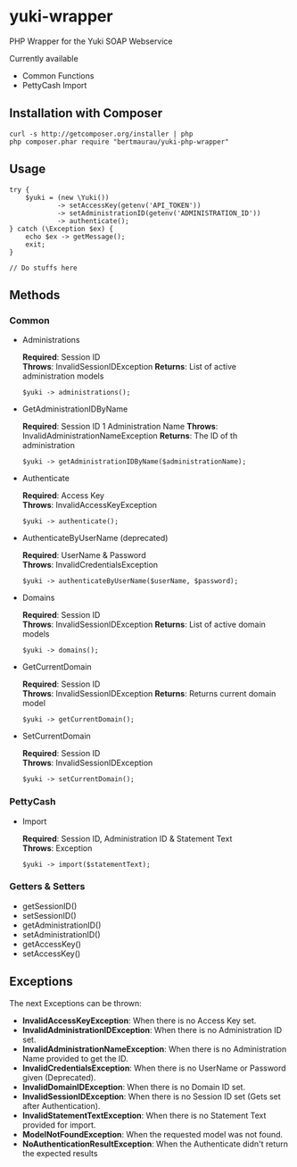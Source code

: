# yuki-wrapper
PHP Wrapper for the Yuki SOAP Webservice

Currently available
 - Common Functions
 - PettyCash Import

## Installation with Composer

    curl -s http://getcomposer.org/installer | php
    php composer.phar require "bertmaurau/yuki-php-wrapper"
    
## Usage

    try {
        $yuki = (new \Yuki())
                -> setAccessKey(getenv('API_TOKEN'))
                -> setAdministrationID(getenv('ADMINISTRATION_ID'))
                -> authenticate();
    } catch (\Exception $ex) {
        echo $ex -> getMessage();
        exit;
    }

    // Do stuffs here

## Methods

### Common

 - Administrations
 
   **Required**: Session ID  
   **Throws**: InvalidSessionIDException
   **Returns**: List of active administration models  
 
       $yuki -> administrations();
       
 - GetAdministrationIDByName
 
   **Required**: Session ID 1 Administration Name
   **Throws**: InvalidAdministrationNameException
   **Returns**: The ID of th administration   
 
       $yuki -> getAdministrationIDByName($administrationName);

 - Authenticate 
 
   **Required**: Access Key  
   **Throws**: InvalidAccessKeyException
 
       $yuki -> authenticate();
 
 - AuthenticateByUserName (deprecated)
 
   **Required**: UserName & Password  
   **Throws**: InvalidCredentialsException
 
       $yuki -> authenticateByUserName($userName, $password);

 - Domains
 
   **Required**: Session ID  
   **Throws**: InvalidSessionIDException
   **Returns**: List of active domain models  
 
       $yuki -> domains();

 - GetCurrentDomain
 
   **Required**: Session ID  
   **Throws**: InvalidSessionIDException
   **Returns**: Returns current domain model    
 
       $yuki -> getCurrentDomain();

 - SetCurrentDomain
 
   **Required**: Session ID  
   **Throws**: InvalidSessionIDException
 
       $yuki -> setCurrentDomain();


### PettyCash

 - Import
 
   **Required**: Session ID, Administration ID & Statement Text  
   **Throws**: Exception  
 
       $yuki -> import($statementText);

### Getters & Setters

 - getSessionID() 
 - setSessionID() 
 - getAdministrationID() 
 - setAdministrationID() 
 - getAccessKey() 
 - setAccessKey() 

## Exceptions

The next Exceptions can be thrown:

 - **InvalidAccessKeyException**: When there is no Access Key set.
 - **InvalidAdministrationIDException**: When there is no Administration ID set.
 - **InvalidAdministrationNameException**: When there is no Administration Name provided to get the ID.
 - **InvalidCredentialsException**: When there is no UserName or Password given (Deprecated).
 - **InvalidDomainIDException**: When there is no Domain ID set.
 - **InvalidSessionIDException**: When there is no Session ID set (Gets set after Authentication).
 - **InvalidStatementTextException**: When there is no Statement Text provided for import.
 - **ModelNotFoundException**: When the requested model was not found.
 - **NoAuthenticationResultException**: When the Authenticate didn't return the expected results
